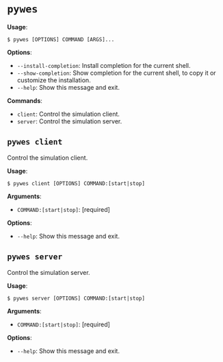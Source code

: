 # `pywes`

**Usage**:

```console
$ pywes [OPTIONS] COMMAND [ARGS]...
```

**Options**:

* `--install-completion`: Install completion for the current shell.
* `--show-completion`: Show completion for the current shell, to copy it or customize the installation.
* `--help`: Show this message and exit.

**Commands**:

* `client`: Control the simulation client.
* `server`: Control the simulation server.

## `pywes client`

Control the simulation client.

**Usage**:

```console
$ pywes client [OPTIONS] COMMAND:[start|stop]
```

**Arguments**:

* `COMMAND:[start|stop]`: [required]

**Options**:

* `--help`: Show this message and exit.

## `pywes server`

Control the simulation server.

**Usage**:

```console
$ pywes server [OPTIONS] COMMAND:[start|stop]
```

**Arguments**:

* `COMMAND:[start|stop]`: [required]

**Options**:

* `--help`: Show this message and exit.
